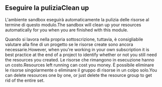 ## <a name="clean-up"></a><span data-ttu-id="daab5-101">Eseguire la pulizia</span><span class="sxs-lookup"><span data-stu-id="daab5-101">Clean up</span></span>

<span data-ttu-id="daab5-102">L'ambiente sandbox eseguirà automaticamente la pulizia delle risorse al termine di questo modulo.</span><span class="sxs-lookup"><span data-stu-id="daab5-102">The sandbox will clean up your resources automatically for you when you are finished with this module.</span></span> 

<span data-ttu-id="daab5-103">Quando si lavora nella propria sottoscrizione, tuttavia, è consigliabile valutare alla fine di un progetto se le risorse create sono ancora necessarie.</span><span class="sxs-lookup"><span data-stu-id="daab5-103">However, when you're working in your own subscription it is best practice at the end of a project to identify whether or not you still need the resources you created.</span></span> <span data-ttu-id="daab5-104">Le risorse che rimangono in esecuzione hanno un costo.</span><span class="sxs-lookup"><span data-stu-id="daab5-104">Resources left running can cost you money.</span></span> <span data-ttu-id="daab5-105">È possibile eliminare le risorse singolarmente o eliminare il gruppo di risorse in un colpo solo.</span><span class="sxs-lookup"><span data-stu-id="daab5-105">You can  delete resources one by one, or just delete the resource group to get rid of the entire set.</span></span>
